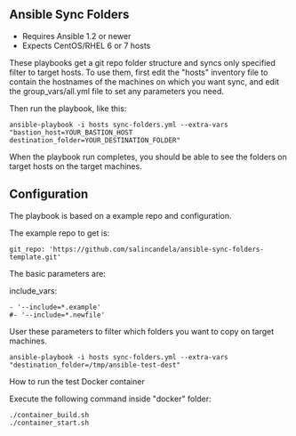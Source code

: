 ## Ansible Sync Folders

- Requires Ansible 1.2 or newer
- Expects CentOS/RHEL 6 or 7 hosts

These playbooks get a git repo folder structure and syncs only specified filter to target hosts.
To use them, first edit the "hosts" inventory file to contain the
hostnames of the machines on which you want sync, and edit the
group_vars/all.yml file to set any parameters you need.

Then run the playbook, like this:

	ansible-playbook -i hosts sync-folders.yml --extra-vars "bastion_host=YOUR_BASTION_HOST destination_folder=YOUR_DESTINATION_FOLDER"

When the playbook run completes, you should be able to see the folders on target hosts on the target machines.

## Configuration

The playbook is based on a example repo and configuration.

The example repo to get is:

	git_repo: 'https://github.com/salincandela/ansible-sync-folders-template.git'

The basic parameters are:

include_vars:

	- '--include=*.example'
	#- '--include=*.newfile'

User these parameters to filter which folders you want to copy on target machines.

	ansible-playbook -i hosts sync-folders.yml --extra-vars "destination_folder=/tmp/ansible-test-dest"

How to run the test Docker container

Execute the following command inside "docker" folder:

	./container_build.sh
	./container_start.sh 
   
